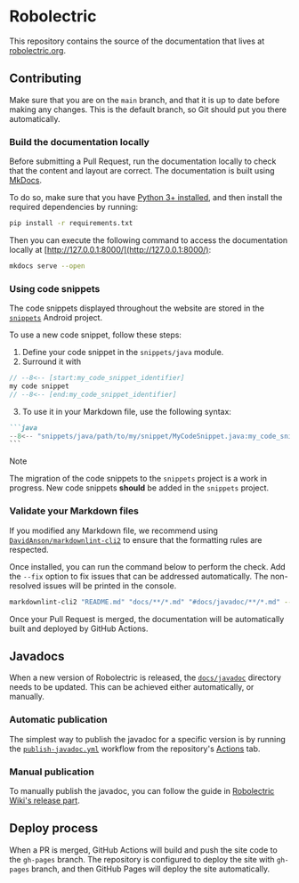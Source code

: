 # Robolectric

This repository contains the source of the documentation that lives at
[robolectric.org](https://robolectric.org).

## Contributing

Make sure that you are on the `main` branch, and that it is up to date before making any changes.
This is the default branch, so Git should put you there automatically.

### Build the documentation locally

Before submitting a Pull Request, run the documentation locally to check that the content and layout
are correct. The documentation is built using [MkDocs](https://www.mkdocs.org/).

To do so, make sure that you have [Python 3+ installed](https://www.python.org/downloads/), and then
install the required dependencies by running:

```bash
pip install -r requirements.txt
```

Then you can execute the following command to access the documentation locally at
[http://127.0.0.1:8000/](http://127.0.0.1:8000/):

```bash
mkdocs serve --open
```

### Using code snippets

The code snippets displayed throughout the website are stored in the [`snippets`](snippets) Android
project.

To use a new code snippet, follow these steps:

1. Define your code snippet in the `snippets/java` module.
2. Surround it with

```java
// --8<-- [start:my_code_snippet_identifier]
my code snippet
// --8<-- [end:my_code_snippet_identifier]
```

<!-- markdownlint-disable-next-line MD029 -->
3. To use it in your Markdown file, use the following syntax:

````markdown
```java
--8<-- "snippets/java/path/to/my/snippet/MyCodeSnippet.java:my_code_snippet_identifier"
```
````

> [!NOTE]
>
> The migration of the code snippets to the `snippets` project is a work in progress.
> New code snippets **should** be added in the `snippets` project.

### Validate your Markdown files

If you modified any Markdown file, we recommend using
[`DavidAnson/markdownlint-cli2`](https://github.com/DavidAnson/markdownlint-cli2) to ensure that the
formatting rules are respected.

Once installed, you can run the command below to perform the check. Add the `--fix` option to fix
issues that can be addressed automatically. The non-resolved issues will be printed in the console.

```bash
markdownlint-cli2 "README.md" "docs/**/*.md" "#docs/javadoc/**/*.md" --config .markdownlint.jsonc
```

Once your Pull Request is merged, the documentation will be automatically built and deployed by
GitHub Actions.

## Javadocs

When a new version of Robolectric is released, the [`docs/javadoc`](docs/javadoc) directory needs to
be updated. This can be achieved either automatically, or manually.

### Automatic publication

The simplest way to publish the javadoc for a specific version is by running the
[`publish-javadoc.yml`](.github/workflows/publish-javadoc.yml) workflow from the repository's
[Actions](https://github.com/robolectric/robolectric.github.io/actions/workflows/publish-javadoc.yml)
tab.

### Manual publication

To manually publish the javadoc, you can follow the guide in
[Robolectric Wiki's release part](https://github.com/robolectric/robolectric/wiki/Performing-a-Release#update-docs).

## Deploy process

When a PR is merged, GitHub Actions will build and push the site code to the `gh-pages` branch. The
repository is configured to deploy the site with `gh-pages` branch, and then GitHub Pages will
deploy the site automatically.
